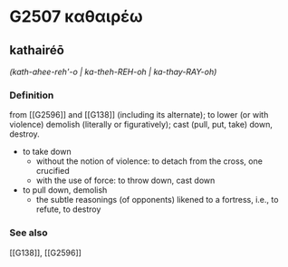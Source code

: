 # G2507 καθαιρέω

## kathairéō

_(kath-ahee-reh'-o | ka-theh-REH-oh | ka-thay-RAY-oh)_

### Definition

from [[G2596]] and [[G138]] (including its alternate); to lower (or with violence) demolish (literally or figuratively); cast (pull, put, take) down, destroy.

- to take down
  - without the notion of violence: to detach from the cross, one crucified
  - with the use of force: to throw down, cast down
- to pull down, demolish
  - the subtle reasonings (of opponents) likened to a fortress, i.e., to refute, to destroy

### See also

[[G138]], [[G2596]]

